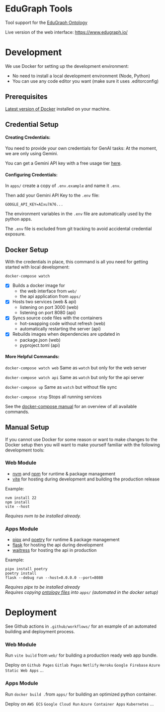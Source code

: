 # EduGraph Tools

Tool support for the [EduGraph Ontology](https://github.com/christian-bick/edugraph-ontology)

Live version of the web interface: https://www.edugraph.io/

# Development

We use Docker for setting up the development environment:

- No need to install a local development environment (Node, Python)
- You can use any code editor you want (make sure it uses .editorconfig)

## Prerequisites

[Latest version of Docker](https://docs.docker.com/engine/install/) installed on your machine.

## Credential Setup

#### Creating Credentials:

You need to provide your own credentials for GenAI tasks: At the moment, we are only using Gemini.

You can get a Gemini API key with a free usage tier [here](https://ai.google.dev/gemini-api/docs/api-key).

#### Configuring Credentials:

In ``apps/`` create a copy of ``.env.example`` and name it ``.env``.

Then add your Gemini API Key to the ``.env`` file:

```
GOOGLE_API_KEY=AIxu7A76...
```

The environment variables in the ``.env`` file are automatically used by the python apps. 

The ``.env`` file is excluded from git tracking to avoid accidental credential exposure.

## Docker Setup

With the credentials in place, this command is all you need for getting started with local development:
```
docker-compose watch
```

- [x] Builds a docker image for
  - the web interface from `web/`
  - the api application from `apps/`
- [x] Hosts two services (web & api)
  - listening on port 3000 (web)
  - listening on port 8080 (api)
- [x] Syncs source code files with the containers
  - hot-swapping code without refresh (web)
  - automatically restarting the server (api)
- [x] Rebuilds images when dependencies are updated in
  - package.json (web)
  - pyproject.toml (api)

#### More Helpful Commands:

`docker-compose watch web` Same as `watch` but only for the web server

`docker-compose watch api` Same as `watch` but only for the api server

`docker-compose up` Same as `watch` but without file sync

`docker-compose stop` Stops all running services

See the [docker-compose manual](https://docs.docker.com/reference/cli/docker/compose/) for an overview of all available 
commands.

## Manual Setup

If you cannot use Docker for some reason or want to make changes to the Docker setup then you
will want to make yourself familiar with the following development tools:

### Web Module

- [nvm](https://github.com/nvm-sh/nvm) and [npm](https://www.npmjs.com/) for runtime & package management
- [vite](https://vite.dev/) for hosting during development and building the production release

Example:
```
nvm install 22
npm install
vite --host
```

_Requires nvm to be installed already._

### Apps Module

- [pipx](https://github.com/pypa/pipx) and [poetry](https://python-poetry.org/) for runtime & package management
- [flask](https://flask.palletsprojects.com/en/stable/) for hosting the api during development
- [waitress](https://pypi.org/project/waitress/) for hosting the api in production

Example:
``` 
pipx install poetry
poetry install
flask --debug run --host=0.0.0.0 --port=8080
```
_Requires pipx to be installed already_<br>
_Requires copying [ontology files](https://github.com/christian-bick/edugraph-ontology/releases)
into ``apps/`` (automated in the docker setup)_


# Deployment

See Github actions in `.github/workflows/` for an example of an automated building and deployment process.

### Web Module

Run `vite build` from `web/` for building a production ready web app bundle.

Deploy on `Github Pages` `Gitlab Pages` `Netlify` `Heroku` `Google Firebase` `Azure Static Web Apps` ...

### Apps Module

Run ``docker build .``from ``apps/`` for building an optimized python container.

Deploy on `AWS ECS` `Google Cloud Run` `Azure Container Apps` `Kubernetes` ...